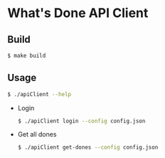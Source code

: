 # What's Done API Client

## Build

```sh
$ make build
```

## Usage

```sh
$ ./apiClient --help
```

* Login

    ```sh
    $ ./apiClient login --config config.json
    ```

* Get all dones

    ```sh
    $ ./apiClient get-dones --config config.json
    ```
